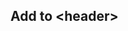 <h2> Add to &lt;header&gt;</h2>
<pre>
 <meta name="viewport" content="width=device-width, initial-scale=1">
</pre>
